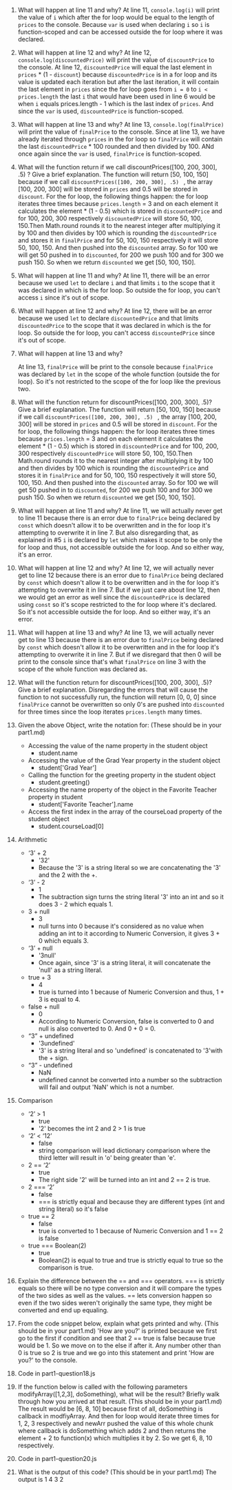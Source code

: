 1. What will happen at line 11 and why?
   At line 11, `console.log(i)` will print the value of `i` which after the for loop would be equal to the length of `prices` to the console. Because `var` is used when declaring `i` so `i` is function-scoped and can be accessed outside the for loop where it was declared.
2. What will happen at line 12 and why?
   At line 12, `console.log(discountedPrice)` will print the value of `discountPrice` to the console. At line 12, `discountedPrice` will equal the last element in `prices` * (1 - `discount`) because `discountedPrice` is in a for loop and its value is updated each iteration but after the last iteration, it will contain the last element in `prices` since the for loop goes from `i = 0` to `i < prices.length` the last `i` that would have been used in line 6 would be when `i` equals prices.length - 1 which is the last index of `prices`. And since the `var` is used, `discountedPrice` is function-scoped.
3. What will happen at line 13 and why?
   At line 13, `console.log(finalPrice)` will print the value of `finalPrice` to the console. Since at line 13, we have already iterated through `prices` in the for loop so `finalPrice` will contain the last `discountedPrice` * 100 rounded and then divided by 100. ANd once again since the `var` is used, `finalPrice` is function-scoped.
4. What will the function return if we call discountPrices([100, 200, 300], .5) ? Give a brief explanation.
   The function will return [50, 100, 150] because if we call `discountPrices([100, 200, 300], .5) ` , the array [100, 200, 300] will be stored in `prices` and 0.5 will be stored in `discount`. For the for loop, the following things happen: the for loop iterates three times because `prices.length` = 3 and on each element it calculates the element * (1 - 0.5) which is stored in `discountedPrice` and for 100, 200, 300 respectively `discountedPrice` will store 50, 100, 150.Then Math.round rounds it to the nearest integer after multiplying it by 100 and then divides by 100 which is rounding the `discountedPrice` and stores it in `finalPrice` and for 50, 100, 150 respectively it will store 50, 100, 150. And then pushed into the `discounted` array. So for 100 we will get 50 pushed in to `discounted`, for 200 we push 100 and for 300 we push 150. So when we return `discounted` we get [50, 100, 150].

5. What will happen at line 11 and why?
   At line 11, there will be an error because we used `let` to declare `i` and that limits `i` to the scope that it was declared in which is the for loop. So outside the for loop, you can't access `i` since it's out of scope.

6. What will happen at line 12 and why?
    At line 12, there will be an error because we used `let` to declare `discountedPrice` and that limits `discountedPrice` to the scope that it was declared in which is the for loop. So outside the for loop, you can't access `discountedPrice` since it's out of scope.

7. What will happen at line 13 and why?
   
   At line 13, `finalPrice` will be print to the console because `finalPrice` was declared by `let` in the scope of the whole function (outside the for loop). So it's not restricted to the scope of the for loop like the previous two.

8.  What will the function return for discountPrices([100, 200, 300], .5)? Give a brief explanation.
   The function will return [50, 100, 150] because if we call `discountPrices([100, 200, 300], .5) ` , the array [100, 200, 300] will be stored in `prices` and 0.5 will be stored in `discount`. For the for loop, the following things happen: the for loop iterates three times because `prices.length` = 3 and on each element it calculates the element * (1 - 0.5) which is stored in `discountedPrice` and for 100, 200, 300 respectively `discountedPrice` will store 50, 100, 150.Then Math.round rounds it to the nearest integer after multiplying it by 100 and then divides by 100 which is rounding the `discountedPrice` and stores it in `finalPrice` and for 50, 100, 150 respectively it will store 50, 100, 150. And then pushed into the `discounted` array. So for 100 we will get 50 pushed in to `discounted`, for 200 we push 100 and for 300 we push 150. So when we return `discounted` we get [50, 100, 150].
9.  What will happen at line 11 and why?
    At line 11, we will actually never get to line 11 because there is an error due to `finalPrice` being declared by `const` which doesn't allow it to be overwritten and in the for loop it's attempting to overwrite it in line 7. But also disregarding that, as explained in #5 `i` is declared by `let` which makes it scope to be only the for loop and thus, not accessible outside the for loop. And so either way, it's an error.
10. What will happen at line 12 and why?
    At line 12, we will actually never get to line 12 because there is an error due to `finalPrice` being declared by `const` which doesn't allow it to be overwritten and in the for loop it's attempting to overwrite it in line 7. But if we just care about line 12, then we would get an error as well since the `discountedPrice` is declared using `const` so it's scope restricted to the for loop where it's declared. So it's not accessible outside the for loop. And so either way, it's an error.
11. What will happen at line 13 and why?
    At line 13, we will actually never get to line 13 because there is an error due to `finalPrice` being declared by `const` which doesn't allow it to be overwritten and in the for loop it's attempting to overwrite it in line 7. But if we disregard that then 0 will be print to the console since that's what `finalPrice` on line 3 with the scope of the whole function was declared as.
12. What will the function return for discountPrices([100, 200, 300], .5)? Give a brief explanation.
    Disregarding the errors that will cause the function to not successfully run, the function will return [0, 0, 0] since `finalPrice` cannot be overwritten so only 0's are pushed into `discounted` for three times since the loop iterates `prices.length` many times.

13. Given the above Object, write the notation for:  (These should be in your part1.md)

    - Accessing the value of the name property in the student object
      - student.name 
    - Accessing the value of the Grad Year property in the student object
      - student['Grad Year'] 
    - Calling the function for the greeting property in the student object
      - student.greeting() 
    - Accessing the name property of the object in the Favorite Teacher property in student
      - student['Favorite Teacher'].name
    - Access the first index in the array of the courseLoad property of the student object
      - student.courseLoad[0] 

14. Arithmetic

    - ‘3’ + 2
      - '32'
      - Because the '3' is a string literal so we are concatenating the '3' and the 2 with the +. 
    - ‘3’ - 2
      -  1
      -  The subtraction sign turns the string literal '3' into an int and so it does 3 - 2 which equals 1.
    - 3 + null
      - 3
      - null turns into 0 because it's considered as no value when adding an int to it according to Numeric Conversion, it gives 3 + 0 which equals 3.
    - ‘3’ + null
      - '3null'
      - Once again, since '3' is a string literal, it will concatenate the 'null' as a string literal.
    - true + 3
      - 4
      - true is turned into 1 because of Numeric Conversion and thus, 1 + 3 is equal to 4.
    - false + null
      - 0
      - According to Numeric Conversion, false is converted to 0 and null is also converted to 0. And 0 + 0 = 0.
    - “3” + undefined
      - '3undefined'
      - '3' is a string literal and so 'undefined' is concatenated to '3'with the + sign.
    - “3” - undefined
      - NaN
      - undefined cannot be converted into a number so the subtraction will fail and output 'NaN' which is not a number.

15. Comparison

    - ‘2’ > 1
      - true
      - '2' becomes the int 2 and 2 > 1 is true
    - ‘2’ < ‘12’
      - false
      - string comparison will lead dictionary comparison where the third letter will result in 'o' being greater than 'e'.
    - 2 == ‘2’
      - true
      - The right side '2' will be turned into an int and 2 == 2 is true. 
    - 2 === ‘2’
      - false
      - === is strictly equal and because they are different types (int and string literal) so it's false
    - true == 2
      - false
      - true is converted to 1 because of Numeric Conversion and 1 == 2 is false
    - true === Boolean(2)
      - true
      - Boolean(2) is equal to true and true is strictly equal to true so the comparison is true.

16. Explain the difference between the == and === operators.
    === is strictly equals so there will be no type conversion and it will compare the types of the two sides as well as the values. == lets conversion happen so even if the two sides weren't originally the same type, they might be converted and end up equaling.
17. From the code snippet below, explain what gets printed and why.  (This should be in your part1.md)
    'How are you?' is printed because we first go to the first if condition and see that 2 == true is false because true would be 1. So we move on to the else if after it. Any number other than 0 is true so 2 is true and we go into this statement and print 'How are you?' to the console.
18. Code in part1-question18.js
19. If the function below is called with the following parameters modifyArray([1,2,3], doSomething), what will be the result? Briefly walk through how you arrived at that result. (This should be in your part1.md)
    The result would be [6, 8, 10] because first of all, doSomething is callback in modfiyArray. And then for loop would iterate three times for 1, 2, 3 respectively and newArr pushed the value of this whole chunk where callback is doSomething which adds 2 and then returns the element + 2 to function(x) which multiplies it by 2. So we get 6, 8, 10 respectively.  
20. Code in part1-question20.js
21. What is the output of this code? (This should be in your part1.md)
    The output is 1 4 3 2
